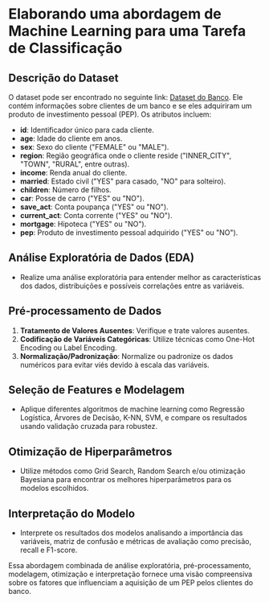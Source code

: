 # Elaborando uma abordagem de Machine Learning para uma Tarefa de Classificação

## Descrição do Dataset

O dataset pode ser encontrado no seguinte link: [Dataset do Banco](https://github.com/bluenex/WekaLearningDataset/blob/master/bank/bank-data.csv). Ele contém informações sobre clientes de um banco e se eles adquiriram um produto de investimento pessoal (PEP). Os atributos incluem:

- **id**: Identificador único para cada cliente.
- **age**: Idade do cliente em anos.
- **sex**: Sexo do cliente ("FEMALE" ou "MALE").
- **region**: Região geográfica onde o cliente reside ("INNER_CITY", "TOWN", "RURAL", entre outras).
- **income**: Renda anual do cliente.
- **married**: Estado civil ("YES" para casado, "NO" para solteiro).
- **children**: Número de filhos.
- **car**: Posse de carro ("YES" ou "NO").
- **save_act**: Conta poupança ("YES" ou "NO").
- **current_act**: Conta corrente ("YES" ou "NO").
- **mortgage**: Hipoteca ("YES" ou "NO").
- **pep**: Produto de investimento pessoal adquirido ("YES" ou "NO").

## Análise Exploratória de Dados (EDA)

- Realize uma análise exploratória para entender melhor as características dos dados, distribuições e possíveis correlações entre as variáveis.

## Pré-processamento de Dados

1. **Tratamento de Valores Ausentes**: Verifique e trate valores ausentes.
2. **Codificação de Variáveis Categóricas**: Utilize técnicas como One-Hot Encoding ou Label Encoding.
3. **Normalização/Padronização**: Normalize ou padronize os dados numéricos para evitar viés devido à escala das variáveis.

## Seleção de Features e Modelagem

- Aplique diferentes algoritmos de machine learning como Regressão Logística, Árvores de Decisão, K-NN, SVM, e compare os resultados usando validação cruzada para robustez.

## Otimização de Hiperparâmetros

- Utilize métodos como Grid Search, Random Search e/ou otimização Bayesiana para encontrar os melhores hiperparâmetros para os modelos escolhidos.

## Interpretação do Modelo

- Interprete os resultados dos modelos analisando a importância das variáveis, matriz de confusão e métricas de avaliação como precisão, recall e F1-score.

Essa abordagem combinada de análise exploratória, pré-processamento, modelagem, otimização e interpretação fornece uma visão compreensiva sobre os fatores que influenciam a aquisição de um PEP pelos clientes do banco.